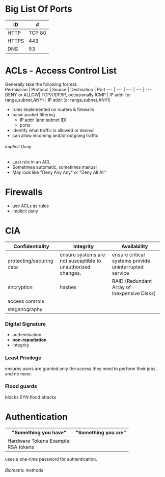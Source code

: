 
# Big List Of Ports
ID | #
--- | ---
 HTTP | TCP 80
 HTTPS | 443
 DNS | 53

# ACLs - Access Control List
Generally take the following format:  
Permission | Protocol | Source | Destination | Port
--- | --- | --- | --- | ---
DENY or ALLOW| TCP/UDP/IP, occasionally ICMP |  IP addr (or range,subnet,ANY) | IP addr (or range,subnet,ANY)| 
  
 - rules implemented on routers & firewalls
 - basic packet filtering
      - IP addr (and subnet ID)
      - ports 
 - identify what traffic is allowed or denied
 - can allow incoming and/or outgoing traffic
###### Implicit Deny
 - Last rule in an ACL
 - Sometimes automatic, sometimes manual
 - May look like "Deny Any Any" or "Deny All All"
 
# Firewalls
 - use ACLs as rules
 - implicit deny

# CIA
Confidentiality | Integrity | Availability
---|---|---
| protecting/securing data | ensure systems are not susceptible to unauthorized changes. | ensure critical systems provide uninterrupted service 
|encryption|hashes|RAID (Redundant Array of Inexpensive Disks)|
|access controls|||
|steganography|||

### Digital Signature
 - authentication
 - **non-repudiation**
 - integrity
### Least Privilege
ensures users are granted only the access they need to perform their jobs, and no more.
### Flood guards
blocks SYN flood attacks

# Authentication
"Something you have" | "Something you are"
---|---
|Hardware Tokens Example:<br>RSA tokens||
uses a one-time password for authentication.

###### Biometric methods

